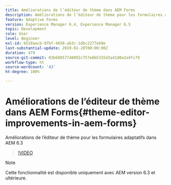 ```yaml
---
title: Améliorations de l’éditeur de thème dans AEM Forms
description: Améliorations de l’éditeur de thème pour les formulaires adaptatifs dans AEM 6.3
feature: Adaptive Forms
version: Experience Manager 6.4, Experience Manager 6.5
topic: Development
role: User
level: Beginner
exl-id: 6518aacb-97bf-4038-ab3c-1dbc2277eb9e
last-substantial-update: 2019-02-20T00:00:00Z
duration: 479
source-git-commit: 03b68057748892c757e0b5315d3a41d0a2e4fc79
workflow-type: ht
source-wordcount: '43'
ht-degree: 100%

---
```


# Améliorations de l’éditeur de thème dans AEM Forms{#theme-editor-improvements-in-aem-forms}

Améliorations de l’éditeur de thème pour les formulaires adaptatifs dans AEM 6.3

>[!VIDEO](https://video.tv.adobe.com/v/19497?quality=12&learn=on)

>[!NOTE]
>
>Cette fonctionnalité est disponible uniquement avec AEM version 6.3 et ultérieure.
